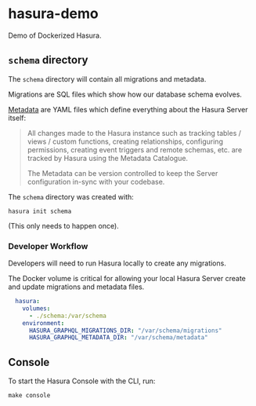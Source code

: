 # hasura-demo
Demo of Dockerized Hasura.

## `schema` directory
The `schema` directory will contain all migrations and metadata.

Migrations are SQL files which show how our database schema evolves.

[Metadata](https://hasura.io/docs/latest/migrations-metadata-seeds/manage-metadata/)
are YAML files which define everything about the Hasura Server itself:
> All changes made to the Hasura instance such as tracking tables / views / 
> custom functions, creating relationships, configuring permissions, creating 
> event triggers and remote schemas, etc. are tracked by Hasura using the 
> Metadata Catalogue.
>
> The Metadata can be version controlled to keep the Server configuration 
> in-sync with your codebase.

The `schema` directory was created with:
```shell
hasura init schema
```
(This only needs to happen once).

### Developer Workflow

Developers will need to run Hasura locally to create any migrations.

The Docker volume is critical for allowing your local Hasura Server create
and update migrations and metadata files.
```yaml
  hasura:
    volumes:
      - ./schema:/var/schema
    environment:
      HASURA_GRAPHQL_MIGRATIONS_DIR: "/var/schema/migrations"
      HASURA_GRAPHQL_METADATA_DIR: "/var/schema/metadata"
```

## Console
To start the Hasura Console with the CLI, run:
```shell
make console
```